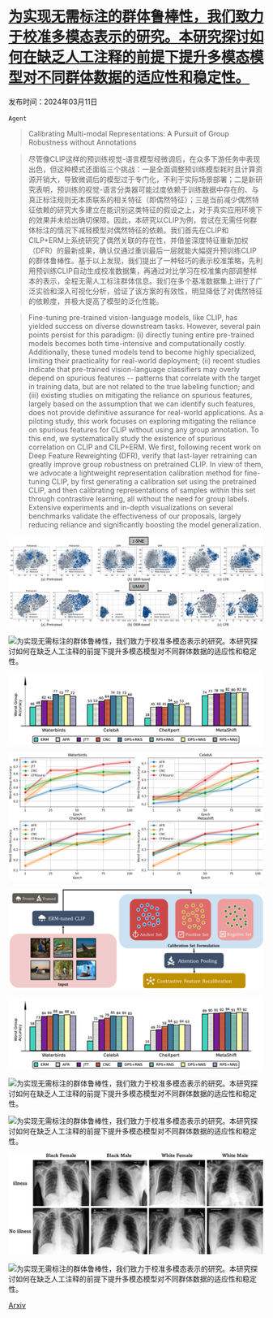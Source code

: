 # [为实现无需标注的群体鲁棒性，我们致力于校准多模态表示的研究。本研究探讨如何在缺乏人工注释的前提下提升多模态模型对不同群体数据的适应性和稳定性。](https://arxiv.org/abs/2403.07241)

发布时间：2024年03月11日

`Agent`

> Calibrating Multi-modal Representations: A Pursuit of Group Robustness without Annotations

> 尽管像CLIP这样的预训练视觉-语言模型经微调后，在众多下游任务中表现出色，但这种模式还面临三个挑战：一是全面调整预训练模型耗时且计算资源开销大，导致微调后的模型过于专门化，不利于实际场景部署；二是新研究表明，预训练的视觉-语言分类器可能过度依赖于训练数据中存在的、与真正标注规则无本质联系的相关特征（即偶然特征）；三是当前减少偶然特征依赖的研究大多建立在能识别这类特征的假设之上，对于真实应用环境下的效果并未给出确切保障。因此，本研究以CLIP为例，尝试在无需任何群体标注的情况下减轻模型对偶然特征的依赖。我们首先在CLIP和CILP+ERM上系统研究了偶然关联的存在性，并借鉴深度特征重新加权（DFR）的最新成果，确认仅通过重训最后一层就能大幅提升预训练CLIP的群体鲁棒性。基于以上发现，我们提出了一种轻巧的表示校准策略，先利用预训练CLIP自动生成校准数据集，再通过对比学习在校准集内部调整样本的表示，全程无需人工标注群体信息。我们在多个基准数据集上进行了广泛实验和深入可视化分析，验证了该方案的有效性，明显降低了对偶然特征的依赖度，并极大提高了模型的泛化性能。

> Fine-tuning pre-trained vision-language models, like CLIP, has yielded success on diverse downstream tasks. However, several pain points persist for this paradigm: (i) directly tuning entire pre-trained models becomes both time-intensive and computationally costly. Additionally, these tuned models tend to become highly specialized, limiting their practicality for real-world deployment; (ii) recent studies indicate that pre-trained vision-language classifiers may overly depend on spurious features -- patterns that correlate with the target in training data, but are not related to the true labeling function; and (iii) existing studies on mitigating the reliance on spurious features, largely based on the assumption that we can identify such features, does not provide definitive assurance for real-world applications. As a piloting study, this work focuses on exploring mitigating the reliance on spurious features for CLIP without using any group annotation. To this end, we systematically study the existence of spurious correlation on CLIP and CILP+ERM. We first, following recent work on Deep Feature Reweighting (DFR), verify that last-layer retraining can greatly improve group robustness on pretrained CLIP. In view of them, we advocate a lightweight representation calibration method for fine-tuning CLIP, by first generating a calibration set using the pretrained CLIP, and then calibrating representations of samples within this set through contrastive learning, all without the need for group labels. Extensive experiments and in-depth visualizations on several benchmarks validate the effectiveness of our proposals, largely reducing reliance and significantly boosting the model generalization.

![为实现无需标注的群体鲁棒性，我们致力于校准多模态表示的研究。本研究探讨如何在缺乏人工注释的前提下提升多模态模型对不同群体数据的适应性和稳定性。](../../../paper_images/2403.07241/x1.png)

![为实现无需标注的群体鲁棒性，我们致力于校准多模态表示的研究。本研究探讨如何在缺乏人工注释的前提下提升多模态模型对不同群体数据的适应性和稳定性。](../../../paper_images/2403.07241/x2.png)

![为实现无需标注的群体鲁棒性，我们致力于校准多模态表示的研究。本研究探讨如何在缺乏人工注释的前提下提升多模态模型对不同群体数据的适应性和稳定性。](../../../paper_images/2403.07241/x3.png)

![为实现无需标注的群体鲁棒性，我们致力于校准多模态表示的研究。本研究探讨如何在缺乏人工注释的前提下提升多模态模型对不同群体数据的适应性和稳定性。](../../../paper_images/2403.07241/x4.png)

![为实现无需标注的群体鲁棒性，我们致力于校准多模态表示的研究。本研究探讨如何在缺乏人工注释的前提下提升多模态模型对不同群体数据的适应性和稳定性。](../../../paper_images/2403.07241/x5.png)

![为实现无需标注的群体鲁棒性，我们致力于校准多模态表示的研究。本研究探讨如何在缺乏人工注释的前提下提升多模态模型对不同群体数据的适应性和稳定性。](../../../paper_images/2403.07241/x6.png)

![为实现无需标注的群体鲁棒性，我们致力于校准多模态表示的研究。本研究探讨如何在缺乏人工注释的前提下提升多模态模型对不同群体数据的适应性和稳定性。](../../../paper_images/2403.07241/x7.png)

![为实现无需标注的群体鲁棒性，我们致力于校准多模态表示的研究。本研究探讨如何在缺乏人工注释的前提下提升多模态模型对不同群体数据的适应性和稳定性。](../../../paper_images/2403.07241/x8.png)

![为实现无需标注的群体鲁棒性，我们致力于校准多模态表示的研究。本研究探讨如何在缺乏人工注释的前提下提升多模态模型对不同群体数据的适应性和稳定性。](../../../paper_images/2403.07241/x9.png)

![为实现无需标注的群体鲁棒性，我们致力于校准多模态表示的研究。本研究探讨如何在缺乏人工注释的前提下提升多模态模型对不同群体数据的适应性和稳定性。](../../../paper_images/2403.07241/x10.png)

[Arxiv](https://arxiv.org/abs/2403.07241)